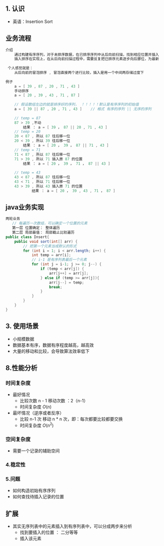 ## 1. 认识

*   英语：Insertion Sort

## 业务流程

```java
介绍
    通过构建有序序列，对于未排序数据，在已排序序列中从后向前扫描，找到相应位置并插入
    插入排序在实现上，在从后向前扫描过程中，需要反复把已排序元素逐步向后挪位，为最新元素提供插入空间。
    
 个人感觉就是： 
    从后向前的冒泡排序 , 冒泡直接两个进行比较，插入是用一个中间两存储过度下    
    
例子
    a = [ 39 , 87 , 20 , 71 , 43 ]
    手动排序 
    a = [ 20 , 39 , 43 , 71 , 87 ]
    
    // 假设数组左边的就是排序好的序列， ！！！！！默认是有序序列的初始值
    a = [ 39 || 87 , 20 , 71 , 43 ]    // 格式 有序的序列 || 无序的序列
    
    // temp = 87
    87 > 39 ,不动  
    	结果 ： a = [ 39 ， 87 || 20 , 71 , 43 ]
    // temp = 20
    20 < 87 , 所以 87 往后移一位
    20 < 39 , 所以 39 往后移一位
    	结果 ： a = [ 20 ， 39 ， 87 || 71 , 43 ]
    // temp = 71
    71 < 87 , 所以 87 往后移一位
	71 > 39 , 所以 71 插入原 87 的位置
       	结果 ： a = [ 20 ， 39 ， 71 ， 87 || 43 ]
    
    // temp = 43
    43 < 87 , 所以 87 往后移一位
    43 < 71 , 所以 71 往后移一位
    43 > 39 , 所以 43 插入原 71 的位置
	     	结果 ： a = [ 20 ， 39 , 43 , 71 ， 87 ]
```

## java业务实现

```java
两轮业务
   // 每遍历一次数组，可以确定一个位置的元素
   第一层 位置确定： 整体遍历
   第二层 局部最值： 局部截止比较遍历
public class Insert{
    public void sort(int[] arr) {
        // 把第一个元素当成默认的形式
        for (int i = 1; i < arr.length; i++) {
            int temp = arr[i];
            // i-1 是有序列表最后一个元素
            for (int j = i-1; j >= 0; j--) {
                if (temp < arr[j]) {
                    arr[j++] = arr[j];
                } else if (temp >= arr[j]){
                    arr[j--] = temp;
                    break;
                }
            }
        }
    }        
}
```



## 3. 使用场景

* 小规模数据
* 数据基本有序，数据有序程度越高，越高效
* 大量的移动和比较，会导致算法效率低下



## 8.性能分析

### 时间复杂度

*   最好情况
    *   比较次数  n - 1        移动次数 ：2（n-1）
    *   时间复杂度  $O(n)$
*   最坏情况（逆序或者反序）
    *   比较 n-1 次				移动 n * n 次，即：每次都要比较都要交换
    *   时间复杂度 $O(n^2)$

### 空间复杂度

*   需要一个记录的辅助空间

### 4.稳定性

### 5.问题

*   如何构造初始有序序列
*   如何查找待插入记录的位置



## 扩展

* 其实无序列表中的元素插入到有序列表中，可以分成两步来分析
    * 找到要插入的位置 ： 二分等等
    * 插入该元素

